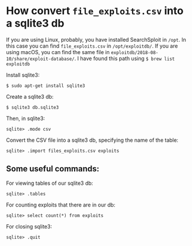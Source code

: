 # How convert `file_exploits.csv` into a sqlite3 db

If you are using Linux, probably, you have installed SearchSploit in `/opt`. In this case you can find `file_exploits.csv` in `/opt/exploitdb/`.
If you are using macOS, you can find the same file in `exploitdb/2018-08-10/share/exploit-database/`. I have found this path using `$ brew list exploitdb`

Install sqlite3:

`$ sudo apt-get install sqlite3`

Create a sqlite3 db:

`$ sqlite3 db.sqlite3`

Then, in sqlite3:

`sqlite> .mode csv`

Convert the CSV file into a sqlite3 db, specifying the name of the table:

`sqlite> .import files_exploits.csv exploits`


## Some useful commands:

For viewing tables of our sqlite3 db:

`sqlite> .tables`

For counting exploits that there are in our db:

`sqlite> select count(*) from exploits`

For closing sqlite3:

`sqlite> .quit`
